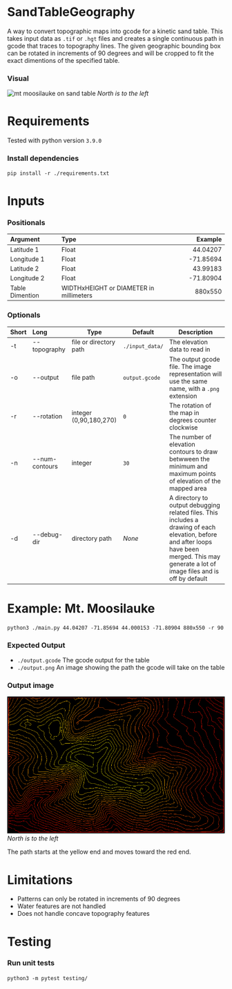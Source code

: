
# SandTableGeography
A way to convert topographic maps into gcode for a kinetic sand table. This takes input data as `.tif` or `.hgt` files and creates a single continuous path in gcode that traces to topography lines. The given geographic bounding box can be rotated in increments of 90 degrees and will be cropped to fit the exact dimentions of the specified table.

### Visual
![mt moosilauke on sand table](documentation/moosilauke_physical.png "Mt. Moosilauke on Table")
*North is to the left*

# Requirements

Tested with python version `3.9.0`

### Install dependencies
```
pip install -r ./requirements.txt
```

# Inputs

### Positionals

| Argument | Type | Example |
| :---------------- | :------ | ----: |
| Latitude 1 | Float | 44.04207 |
| Longitude 1 | Float | -71.85694 |
| Latitude 2 | Float | 43.99183 |
| Longitude 2 | Float | -71.80904 |
| Table Dimention |  WIDTHxHEIGHT or DIAMETER in millimeters | 880x550 |


### Optionals
| Short | Long | Type | Default | Description |
| :---------------- | :------ | ---- | -- | --- |
| -t | --topography | file or directory path | `./input_data/` | The elevation data to read in |
| -o | --output | file path | `output.gcode` | The output gcode file. The image representation will use the same name, with a `.png` extension |
| -r | --rotation | integer (0,90,180,270) | `0` | The rotation of the map in degrees counter clockwise |
| -n | --num-contours | integer | `30` | The number of elevation contours to draw betwween the minimum and maximum points of elevation of the mapped area |
| -d | --debug-dir | directory path | *None* | A directory to output debugging related files. This includes a drawing of each elevation, before and after loops have been merged. This may generate a lot of image files and is off by default |



# Example: Mt. Moosilauke
```
python3 ./main.py 44.04207 -71.85694 44.000153 -71.80904 880x550 -r 90
```

### Expected Output
- `./output.gcode` The gcode output for the table
- `./output.png` An image showing the path the gcode will take on the table

### Output image
![mt moosilauke path representation](documentation/moosilauke_path_rep.png "Mt. Moosilauke")
*North is to the left*

The path starts at the yellow end and moves toward the red end.

# Limitations
- Patterns can only be rotated in increments of 90 degrees
- Water features are not handled
- Does not handle concave topography features

# Testing

### Run unit tests
```
python3 -m pytest testing/
```
